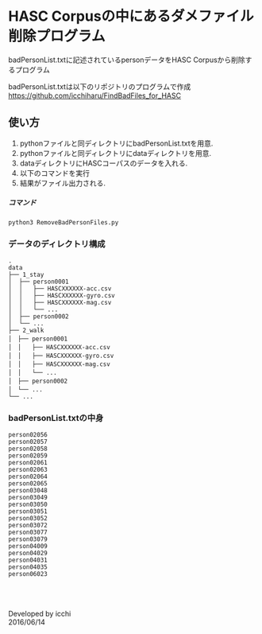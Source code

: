 # HASC Corpusの中にあるダメファイル削除プログラム
badPersonList.txtに記述されているpersonデータをHASC Corpusから削除するプログラム

badPersonList.txtは以下のリポジトリのプログラムで作成
<https://github.com/icchiharu/FindBadFiles_for_HASC>

## 使い方
1. pythonファイルと同ディレクトリにbadPersonList.txtを用意.
2. pythonファイルと同ディレクトリにdataディレクトリを用意.
3. dataディレクトリにHASCコーパスのデータを入れる.
4. 以下のコマンドを実行
5. 結果がファイル出力される.

##### コマンド
```
python3 RemoveBadPersonFiles.py
```


### データのディレクトリ構成
```
.  
data  
├── 1_stay  
│  ├── person0001  
│  │   ├── HASCXXXXXX-acc.csv  
│  │   ├── HASCXXXXXX-gyro.csv  
│  │   ├── HASCXXXXXX-mag.csv  
│  │   └── ...  
│  ├── person0002  
│  └── ...  
├── 2_walk  
│　├── person0001  
│　│   ├── HASCXXXXXX-acc.csv  
│　│   ├── HASCXXXXXX-gyro.csv  
│　│   ├── HASCXXXXXX-mag.csv  
│　│   └── ...  
│　├── person0002  
│　└── ...  
└── ...
```

### badPersonList.txtの中身
```
person02056
person02057
person02058
person02059
person02061
person02063
person02064
person02065
person03048
person03049
person03050
person03051
person03052
person03072
person03077
person03079
person04009
person04029
person04031
person04035
person06023
```



### 　
Developed by icchi  
2016/06/14
